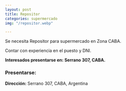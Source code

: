 ```yaml
---
layout: post
title: Repositor
categories: supermercado
img: "/repositor.webp"

---
```

Se necesita Repositor para supermercado en Zona CABA.

Contar con experiencia en el puesto y DNI.


**Interesados presentarse en: Serrano 307, CABA.**

### Presentarse:

**Dirección:** Serrano 307, CABA, Argentina